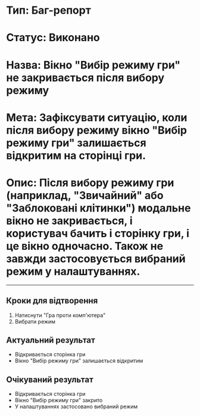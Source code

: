 # Тип: Баг-репорт
# Статус: Виконано
# Назва: Вікно "Вибір режиму гри" не закривається після вибору режиму
# Мета: Зафіксувати ситуацію, коли після вибору режиму вікно "Вибір режиму гри" залишається відкритим на сторінці гри.
# Опис: Після вибору режиму гри (наприклад, "Звичайний" або "Заблоковані клітинки") модальне вікно не закривається, і користувач бачить і сторінку гри, і це вікно одночасно. Також не завжди застосовується вибраний режим у налаштуваннях.

---

## Кроки для відтворення
1. Натиснути "Гра проти комп'ютера"
2. Вибрати режим

## Актуальний результат
- Відкривається сторінка гри
- Вікно "Вибір режиму гри" залишається відкритим

## Очікуваний результат
- Відкривається сторінка гри
- Вікно "Вибір режиму гри" закрито
- У налаштуваннях застосовано вибраний режим 